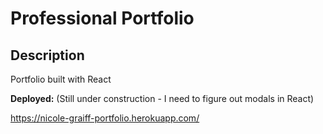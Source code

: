 # Professional Portfolio

## Description
Portfolio built with React

**Deployed:** (Still under construction - I need to figure out modals in React)

https://nicole-graiff-portfolio.herokuapp.com/
